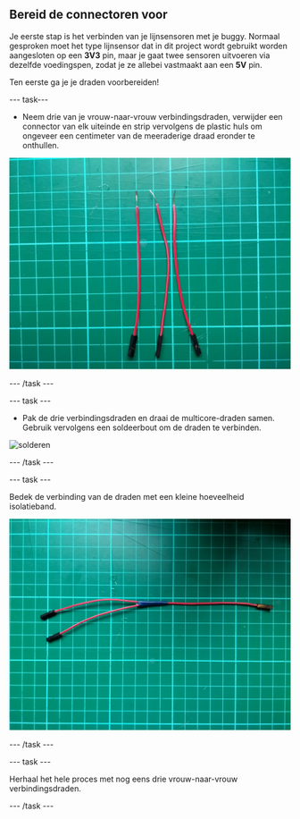 ## Bereid de connectoren voor

Je eerste stap is het verbinden van je lijnsensoren met je buggy. Normaal gesproken moet het type lijnsensor dat in dit project wordt gebruikt worden aangesloten op een **3V3** pin, maar je gaat twee sensoren uitvoeren via dezelfde voedingspen, zodat je ze allebei vastmaakt aan een **5V** pin.

Ten eerste ga je je draden voorbereiden!

--- task---

- Neem drie van je vrouw-naar-vrouw verbindingsdraden, verwijder een connector van elk uiteinde en strip vervolgens de plastic huls om ongeveer een centimeter van de meeraderige draad eronder te onthullen.

![gestript](images/stripped.jpg)

--- /task ---

--- task ---

- Pak de drie verbindingsdraden en draai de multicore-draden samen. Gebruik vervolgens een soldeerbout om de draden te verbinden.

![solderen](images/solder.gif)

--- /task ---

--- task ---

Bedek de verbinding van de draden met een kleine hoeveelheid isolatieband.

![gesoldeerd](images/soldered.jpg)

--- /task ---

--- task ---

Herhaal het hele proces met nog eens drie vrouw-naar-vrouw verbindingsdraden.

--- /task ---